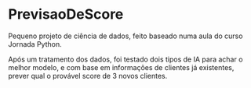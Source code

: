 # PrevisaoDeScore
Pequeno projeto de ciência de dados, feito baseado numa aula do curso Jornada Python.

Após um tratamento dos dados, foi testado dois tipos de IA para achar o melhor modelo, e com base em informações de clientes já existentes, prever qual o provável score de 3 novos clientes.
